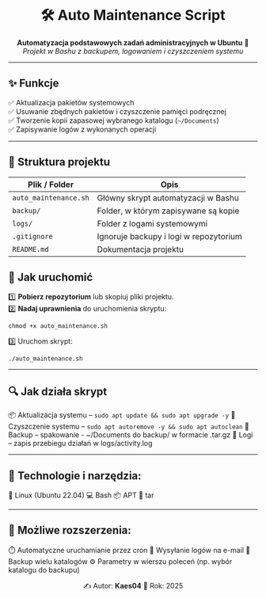 <h1 align="center">🛠️ Auto Maintenance Script</h1>
<p align="center">
  <b>Automatyzacja podstawowych zadań administracyjnych w Ubuntu</b> 🚀<br>
  <i>Projekt w Bashu z backupem, logowaniem i czyszczeniem systemu</i>
</p>

---

## ✨ Funkcje
✅ Aktualizacja pakietów systemowych  
✅ Usuwanie zbędnych pakietów i czyszczenie pamięci podręcznej  
✅ Tworzenie kopii zapasowej wybranego katalogu (`~/Documents`)  
✅ Zapisywanie logów z wykonanych operacji  

---

## 📂 Struktura projektu

| Plik / Folder          | Opis                                      |
|-------------------------|-------------------------------------------|
| `auto_maintenance.sh`  | Główny skrypt automatyzacji w Bashu        |
| `backup/`              | Folder, w którym zapisywane są kopie       |
| `logs/`                | Folder z logami systemowymi               |
| `.gitignore`           | Ignoruje backupy i logi w repozytorium     |
| `README.md`            | Dokumentacja projektu                     |


## 🚀 Jak uruchomić

1️⃣ **Pobierz repozytorium** lub skopiuj pliki projektu.  
2️⃣ **Nadaj uprawnienia** do uruchomienia skryptu:
```
chmod +x auto_maintenance.sh
```
3️⃣ Uruchom skrypt:
```
./auto_maintenance.sh
```
---

## 🔍 Jak działa skrypt

📦 Aktualizacja systemu – ```sudo apt update && sudo apt upgrade -y```
🧹 Czyszczenie systemu – ```sudo apt autoremove -y && sudo apt autoclean```
📂 Backup – spakowanie - ~/Documents do backup/ w formacie .tar.gz
📝 Logi – zapis przebiegu działań w logs/activity.log

---

## 🧰 Technologie i narzędzia:
🐧 Linux (Ubuntu 22.04)
💻 Bash
📦 APT
📜 tar

---

## 🚧 Możliwe rozszerzenia:
⏱️ Automatyczne uruchamianie przez cron
📧 Wysyłanie logów na e-mail
📁 Backup wielu katalogów
⚙️ Parametry w wierszu poleceń (np. wybór katalogu do backupu)

<p align="center"> ✍️ Autor: <b>Kaes04</b> 📅 Rok: 2025 </p> 
